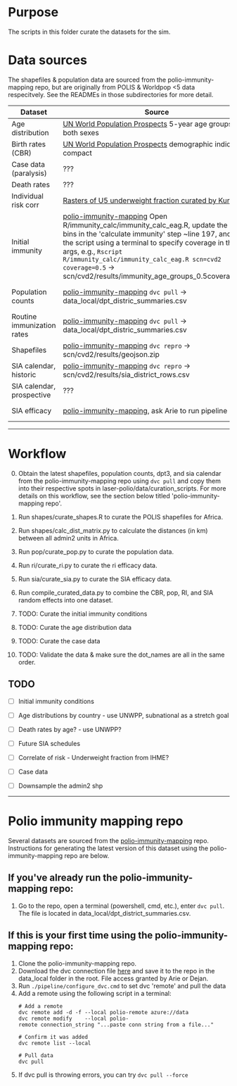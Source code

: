 # Purpose
The scripts in this folder curate the datasets for the sim. 

# Data sources
The shapefiles & population data are sourced from the polio-immunity-mapping repo, but are originally from POLIS & Worldpop <5 data respecitvely. See the READMEs in those subdirectories for more detail. 

| Dataset | Source | Basis | Status | 
|---------|---------|--------|---|
| Age distribution | [UN World Population Prospects](https://population.un.org/wpp/assets/Excel%20Files/1_Indicator%20(Standard)/EXCEL_FILES/2_Population/WPP2024_POP_F02_1_POPULATION_5-YEAR_AGE_GROUPS_BOTH_SEXES.xlsx) 5-year age groups for both sexes | UNWPP | Done |
| Birth rates (CBR) | [UN World Population Prospects](https://population.un.org/wpp/assets/Excel%20Files/1_Indicator%20(Standard)/CSV_FILES/WPP2024_Demographic_Indicators_OtherVariants.csv.gz) demographic indicators compact | UNWPP | Done |
| Case data (paralysis) | ??? | POLIS | TODO |
| Death rates | ??? | ??? | TODO |
| Individual risk corr | [Rasters of U5 underweight fraction curated by Kurt](https://bmgf.sharepoint.com/sites/Measles/Shared%20Documents/Forms/AllItems.aspx?id=%2Fsites%2FMeasles%2FShared%20Documents%2FTeam%20Documents%2FArchive%2FCoverages%2FIHME%2FCGF%5FWORLD%5F2020%5F08%5F31&viewid=088c215a%2D73e3%2D4ef7%2D9801%2Df2e003a79b7f&ct=1740691057970&or=OWA%2DNT%2DMail&ga=1) | [IHME](https://ghdx.healthdata.org/record/ihme-data/global-child-growth-failure-geospatial-estimates-2000-2019) | Done | 
| Initial immunity | [polio-immunity-mapping](https://github.com/InstituteforDiseaseModeling/polio-immunity-mapping) Open R/immunity_calc/immunity_calc_eag.R, update the age bins in the 'calculate immunity' step ~line 197, and run the script using a terminal to specify coverage in the args, e.g., `Rscript R/immunity_calc/immunity_calc_eag.R scn=cvd2 coverage=0.5` -> scn/cvd2/results/immunity_age_groups_0.5coverage.rds | Model estimates | Done |
| Population counts |  [polio-immunity-mapping](https://github.com/InstituteforDiseaseModeling/polio-immunity-mapping) `dvc pull` -> data_local/dpt_distric_summaries.csv | WorldPop <5 estimates | Done |
| Routine immunization rates | [polio-immunity-mapping](https://github.com/InstituteforDiseaseModeling/polio-immunity-mapping) `dvc pull` -> data_local/dpt_distric_summaries.csv | IHME DPT estimates | Done |
| Shapefiles | [polio-immunity-mapping](https://github.com/InstituteforDiseaseModeling/polio-immunity-mapping) `dvc repro` -> scn/cvd2/results/geojson.zip | POLIS | Done |
| SIA calendar, historic | [polio-immunity-mapping](https://github.com/InstituteforDiseaseModeling/polio-immunity-mapping) `dvc repro` -> scn/cvd2/results/sia_district_rows.csv | POLIS | Done |
| SIA calendar, prospective | ??? | IDM | TODO |
| SIA efficacy | [polio-immunity-mapping](https://github.com/InstituteforDiseaseModeling/polio-immunity-mapping), ask Arie to run pipeline | Model estimates | Done |

---


# Workflow
0. Obtain the latest shapefiles, population counts, dpt3, and sia calendar from the polio-immunity-mapping repo using `dvc pull` and copy them into their respective spots in laser-polio/data/curation_scripts. For more details on this workflow, see the section below titled 'polio-immunity-mapping repo'.
1. Run shapes/curate_shapes.R to curate the POLIS shapefiles for Africa.
2. Run shapes/calc_dist_matrix.py to calculate the distances (in km) between all admin2 units in Africa.
3. Run pop/curate_pop.py to curate the population data.
4. Run ri/curate_ri.py to curate the ri efficacy data. 
5. Run sia/curate_sia.py to curate the SIA efficacy data.
6. Run compile_curated_data.py to combine the CBR, pop, RI, and SIA random effects into one dataset.

7. TODO: Curate the initial immunity conditions
8. TODO: Curate the age distribution data
9. TODO: Curate the case data
7. TODO: Validate the data & make sure the dot_names are all in the same order.


## TODO
- [ ] Initial immunity conditions
- [ ] Age distributions by country - use UNWPP, subnational as a stretch goal
- [ ] Death rates by age? - use UNWPP? 
- [ ] Future SIA schedules 
- [ ] Correlate of risk - Underweight fraction from IHME?
- [ ] Case data
- [ ] Downsample the admin2 shp


---


# Polio immunity mapping repo
Several datasets are sourced from the [polio-immunity-mapping](https://github.com/InstituteforDiseaseModeling/polio-immunity-mapping) repo. Instructions for generating the latest version of this dataset using the polio-immunity-mapping repo are below. 

## If you've already run the polio-immunity-mapping repo: 
1. Go to the repo, open a terminal (powershell, cmd, etc.), enter `dvc pull`. The file is located in data_local/dpt_district_summaries.csv.

## If this is your first time using the polio-immunity-mapping repo: 
1. Clone the polio-immunity-mapping repo. 
2. Download the dvc connection file [here](https://bmgf-my.sharepoint.com/:f:/g/personal/dejan_lukacevic_gatesfoundation_org/Eh_bnBEdFAEVEtLwu9qtxiwBfGi4JHSfBbvU2C0MV3to4w "https://bmgf-my.sharepoint.com/:f:/g/personal/dejan_lukacevic_gatesfoundation_org/eh_bnbedfaevetlwu9qtxiwbfgi4jhsfbbvu2c0mv3to4w") and save it to the repo in the data_local folder in the root. File access granted by Arie or Dejan.
3. Run `./pipeline/configure_dvc.cmd` to set dvc 'remote' and pull the data
4. Add a remote using the following script in a terminal:
	```
	# Add a remote
	dvc remote add -d -f --local polio-remote azure://data
	dvc remote modify    --local polio-remote connection_string "...paste conn string from a file..."
	
	# Confirm it was added
	dvc remote list --local
	
	# Pull data
	dvc pull
    ```
 5. If dvc pull is throwing errors, you can try `dvc pull --force`
